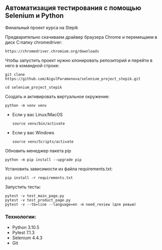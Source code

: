 ## Автоматизация тестирования с помощью Selenium и Python

Финальный проект курса на Stepik

Предварительно скачиваем драйвер браузера Chrome и перемещаем в диск C:папку chromedriver:
```
https://chromedriver.chromium.org/downloads
```

Чтобы запустить проект нужно клонировать репозиторий и перейти в него в командной строке:
```
git clone https://github.com/AigulParamonova/selenium_project_stepik.git
```

```
cd selenium_project_stepik
```

Cоздать и активировать виртуальное окружение:

```
python -m venv venv
```

* Если у вас Linux/MacOS

    ```
    source venv/bin/activate
    ```

* Если у вас Windows

    ```
    source venv/Scripts/activate
    ```

Обновить менеджер пакета pip

```
python -m pip install --upgrade pip
```

Установить зависимости из файла requirements.txt:

```
pip install -r requirements.txt
```

Запустить тесты:

```
pytest -v test_main_page.py
pytest -v test_product_page.py
pytest -v --tb=line --language=en -m need_review (для ревью)
```

### Технологии:
- Python 3.10.5
- Pytest 7.1.3
- Selenium 4.4.3
- Git
